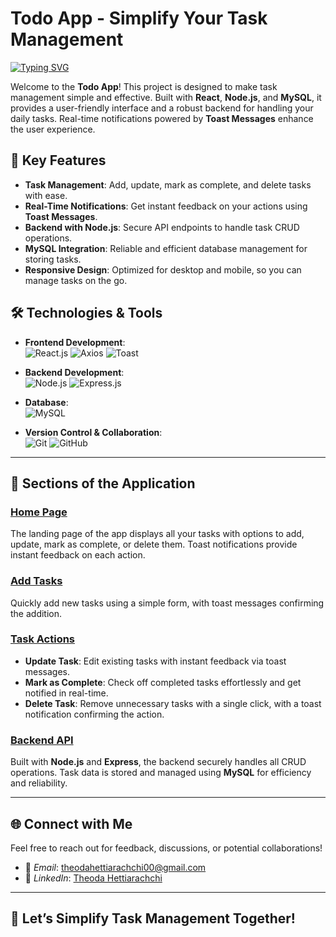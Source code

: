 # Todo App - Simplify Your Task Management

<!-- Typing Animation -->
[![Typing SVG](https://readme-typing-svg.herokuapp.com?color=%2336BCF7&lines=Welcome+to+My+Todo+App!;Manage+Tasks+Effortlessly;Built+with+React,+Node.js,+and+MySQL)](https://git.io/typing-svg)

<!-- Intro -->
Welcome to the **Todo App**! This project is designed to make task management simple and effective. Built with **React**, **Node.js**, and **MySQL**, it provides a user-friendly interface and a robust backend for handling your daily tasks. Real-time notifications powered by **Toast Messages** enhance the user experience.

## 🚀 Key Features

- **Task Management**: Add, update, mark as complete, and delete tasks with ease.
- **Real-Time Notifications**: Get instant feedback on your actions using **Toast Messages**.
- **Backend with Node.js**: Secure API endpoints to handle task CRUD operations.
- **MySQL Integration**: Reliable and efficient database management for storing tasks.
- **Responsive Design**: Optimized for desktop and mobile, so you can manage tasks on the go.

## 🛠️ Technologies & Tools

- **Frontend Development**:  
  ![React.js](https://img.shields.io/badge/React-%2320232a.svg?style=for-the-badge&logo=react&logoColor=%2361DAFB)
  ![Axios](https://img.shields.io/badge/Axios-%23333.svg?style=for-the-badge&logo=axios&logoColor=white)
  ![Toast](https://img.shields.io/badge/Toast_Message-%23000000.svg?style=for-the-badge&logo=javascript&logoColor=yellow)

- **Backend Development**:  
  ![Node.js](https://img.shields.io/badge/Node.js-%23339933.svg?style=for-the-badge&logo=node.js&logoColor=white)
  ![Express.js](https://img.shields.io/badge/Express.js-%23000000.svg?style=for-the-badge&logo=express&logoColor=white)

- **Database**:  
  ![MySQL](https://img.shields.io/badge/MySQL-%234479A1.svg?style=for-the-badge&logo=mysql&logoColor=white)

- **Version Control & Collaboration**:  
  ![Git](https://img.shields.io/badge/Git-%23F05033.svg?style=for-the-badge&logo=git&logoColor=white)
  ![GitHub](https://img.shields.io/badge/GitHub-%23121011.svg?style=for-the-badge&logo=github&logoColor=white)

---

## 📂 Sections of the Application

### [Home Page](#)
The landing page of the app displays all your tasks with options to add, update, mark as complete, or delete them. Toast notifications provide instant feedback on each action.

### [Add Tasks](#)
Quickly add new tasks using a simple form, with toast messages confirming the addition.

### [Task Actions](#)
- **Update Task**: Edit existing tasks with instant feedback via toast messages.
- **Mark as Complete**: Check off completed tasks effortlessly and get notified in real-time.
- **Delete Task**: Remove unnecessary tasks with a single click, with a toast notification confirming the action.

### [Backend API](#)
Built with **Node.js** and **Express**, the backend securely handles all CRUD operations. Task data is stored and managed using **MySQL** for efficiency and reliability.

---

## 🌐 Connect with Me

Feel free to reach out for feedback, discussions, or potential collaborations!

- 📧 *Email*: [theodahettiarachchi00@gmail.com](mailto:theodahettiarachchi00@gmail.com)
- 💼 *LinkedIn*: [Theoda Hettiarachchi](https://www.linkedin.com/in/theoda-hettiarachchi-8536b2266/)

---

## 🎯 Let’s Simplify Task Management Together!
